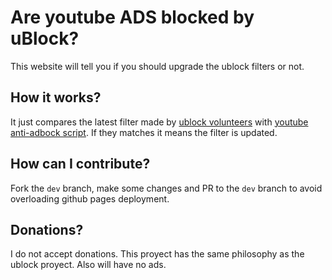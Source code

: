 # Are youtube ADS blocked by uBlock?

This website will tell you if you should upgrade the ublock filters or not. 

## How it works?
It just compares the latest filter made by [ublock volunteers](https://raw.githubusercontent.com/stephenhawk8054/misc/main/yt-fix.txt) with [youtube anti-adbock script](https://pastefy.app/G1Txv5su/raw). If they matches it means the filter is updated. 

## How can I contribute?
Fork the `dev` branch, make some changes and PR to the `dev` branch to avoid overloading github pages deployment.

## Donations?
I do not accept donations. This proyect has the same philosophy as the ublock proyect. Also will have no ads.

